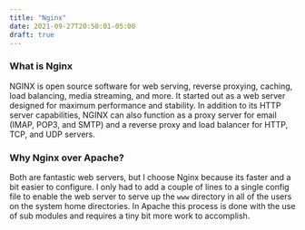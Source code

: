 ```yaml
---
title: "Nginx"
date: 2021-09-27T20:50:01-05:00
draft: true
---
```


### What is Nginx

NGINX is open source software for web serving, reverse proxying, caching, load balancing, media streaming, and more. It started out as a web server designed for maximum performance and stability. In addition to its HTTP server capabilities, NGINX can also function as a proxy server for email (IMAP, POP3, and SMTP) and a reverse proxy and load balancer for HTTP, TCP, and UDP servers.

### Why Nginx over Apache?

Both are fantastic web servers, but I choose Nginx because its faster and a bit easier to configure. I only had to add a couple of lines to a single config
file to enable the web server to serve up the `www` directory in all of the users on the system home directories. In Apache this process is done with the use
of sub modules and requires a tiny bit more work to accomplish. 

